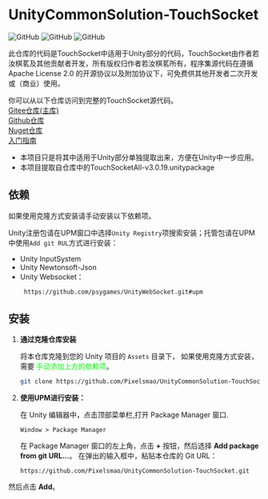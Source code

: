 # UnityCommonSolution-TouchSocket

![GitHub](https://img.shields.io/badge/Unity-2021.3%2B-blue)
![GitHub](https://img.shields.io/badge/license-ApacheLicense2.0-green)
![GitHub](https://img.shields.io/badge/Platform-Windows-red)

此仓库的代码是TouchSocket中适用于Unity部分的代码，TouchSocket由作者若汝棋茗及其他贡献者开发，所有版权归作者若汝棋茗所有，程序集源代码在遵循 Apache License 2.0 的开源协议以及附加协议下，可免费供其他开发者二次开发或（商业）使用。

你可以从以下仓库访问到完整的TouchSocket源代码。  
[Gitee仓库(主库)](https://gitee.com/rrqm_home/touchsocket)  
[Github仓库](https://github.com/RRQM/TouchSocket)  
[Nuget仓库](https://www.nuget.org/profiles/rrqm)  
[入门指南](https://touchsocket.net/)

+ 本项目只是将其中适用于Unity部分单独提取出来，方便在Unity中一步应用。
+ 本项目提取自仓库中的TouchSocketAll-v3.0.19.unitypackage

## 依赖

如果使用克隆方式安装请手动安装以下依赖项。

Unity注册包请在UPM窗口中选择`Unity Registry`项搜索安装；托管包请在UPM中使用`Add git RUL`方式进行安装：

+ Unity InputSystem
+ Unity Newtonsoft-Json
+ Unity Websocket：
  ```bash
   https://github.com/psygames/UnityWebSocket.git#upm 
  ```

## 安装

1. **通过克隆仓库安装**

   将本仓库克隆到您的 Unity 项目的 `Assets` 目录下， 如果使用克隆方式安装，需要<span style="color: #00ff00;">
   手动添加上方的依赖项</span>。

   ```bash
   git clone https://github.com/Pixelsmao/UnityCommonSolution-TouchSocket.git
   ```

2. **使用UPM进行安装：**

   在 Unity 编辑器中，点击顶部菜单栏,打开 Package Manager 窗口.

       Window > Package Manager

   在 Package Manager 窗口的左上角，点击 **+** 按钮，然后选择 **Add package from git URL...**。
   在弹出的输入框中，粘贴本仓库的 Git URL：

       https://github.com/Pixelsmao/UnityCommonSolution-TouchSocket.git

然后点击 **Add**。